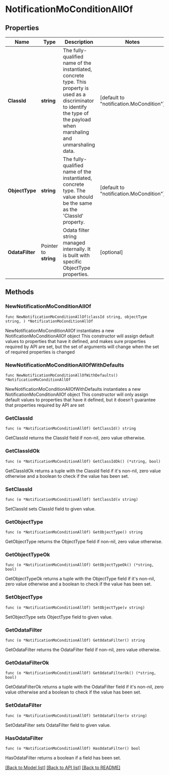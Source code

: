# NotificationMoConditionAllOf

## Properties

Name | Type | Description | Notes
------------ | ------------- | ------------- | -------------
**ClassId** | **string** | The fully-qualified name of the instantiated, concrete type. This property is used as a discriminator to identify the type of the payload when marshaling and unmarshaling data. | [default to "notification.MoCondition"]
**ObjectType** | **string** | The fully-qualified name of the instantiated, concrete type. The value should be the same as the &#39;ClassId&#39; property. | [default to "notification.MoCondition"]
**OdataFilter** | Pointer to **string** | Odata filter string managed internally. It is built with specific ObjectType properties. | [optional] 

## Methods

### NewNotificationMoConditionAllOf

`func NewNotificationMoConditionAllOf(classId string, objectType string, ) *NotificationMoConditionAllOf`

NewNotificationMoConditionAllOf instantiates a new NotificationMoConditionAllOf object
This constructor will assign default values to properties that have it defined,
and makes sure properties required by API are set, but the set of arguments
will change when the set of required properties is changed

### NewNotificationMoConditionAllOfWithDefaults

`func NewNotificationMoConditionAllOfWithDefaults() *NotificationMoConditionAllOf`

NewNotificationMoConditionAllOfWithDefaults instantiates a new NotificationMoConditionAllOf object
This constructor will only assign default values to properties that have it defined,
but it doesn't guarantee that properties required by API are set

### GetClassId

`func (o *NotificationMoConditionAllOf) GetClassId() string`

GetClassId returns the ClassId field if non-nil, zero value otherwise.

### GetClassIdOk

`func (o *NotificationMoConditionAllOf) GetClassIdOk() (*string, bool)`

GetClassIdOk returns a tuple with the ClassId field if it's non-nil, zero value otherwise
and a boolean to check if the value has been set.

### SetClassId

`func (o *NotificationMoConditionAllOf) SetClassId(v string)`

SetClassId sets ClassId field to given value.


### GetObjectType

`func (o *NotificationMoConditionAllOf) GetObjectType() string`

GetObjectType returns the ObjectType field if non-nil, zero value otherwise.

### GetObjectTypeOk

`func (o *NotificationMoConditionAllOf) GetObjectTypeOk() (*string, bool)`

GetObjectTypeOk returns a tuple with the ObjectType field if it's non-nil, zero value otherwise
and a boolean to check if the value has been set.

### SetObjectType

`func (o *NotificationMoConditionAllOf) SetObjectType(v string)`

SetObjectType sets ObjectType field to given value.


### GetOdataFilter

`func (o *NotificationMoConditionAllOf) GetOdataFilter() string`

GetOdataFilter returns the OdataFilter field if non-nil, zero value otherwise.

### GetOdataFilterOk

`func (o *NotificationMoConditionAllOf) GetOdataFilterOk() (*string, bool)`

GetOdataFilterOk returns a tuple with the OdataFilter field if it's non-nil, zero value otherwise
and a boolean to check if the value has been set.

### SetOdataFilter

`func (o *NotificationMoConditionAllOf) SetOdataFilter(v string)`

SetOdataFilter sets OdataFilter field to given value.

### HasOdataFilter

`func (o *NotificationMoConditionAllOf) HasOdataFilter() bool`

HasOdataFilter returns a boolean if a field has been set.


[[Back to Model list]](../README.md#documentation-for-models) [[Back to API list]](../README.md#documentation-for-api-endpoints) [[Back to README]](../README.md)


